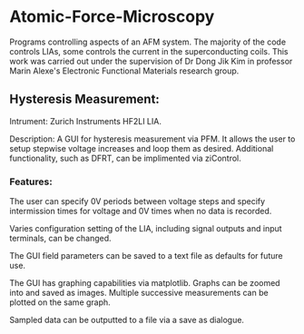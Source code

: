 # Atomic-Force-Microscopy
Programs controlling aspects of an AFM system. The majority of the code controls LIAs, some controls the current in the superconducting coils.
This work was carried out under the supervision of Dr Dong Jik Kim in professor Marin Alexe's Electronic Functional Materials research group.

## Hysteresis Measurement:
Intrument: Zurich Instruments HF2LI LIA. 

Description: A GUI for hysteresis measurement via PFM. It allows the user to setup stepwise voltage increases and loop them as desired. Additional functionality, such as DFRT, can be implimented via ziControl.


### Features:

The user can specify 0V periods between voltage steps and specify intermission times for voltage and 0V times when no data is recorded.

Varies configuration setting of the LIA, including signal outputs and input terminals, can be changed.

The GUI field parameters can be saved to a text file as defaults for future use.

The GUI has graphing capabilities via matplotlib. Graphs can be zoomed into and saved as images. Multiple successive measurements can be plotted on the same graph.

Sampled data can be outputted to a file via a save as dialogue.
